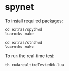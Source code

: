# spynet

To install required packages:

    cd extras/spybhwd
    luarocks make

    cd extras/stnbhwd
    luarocks make

To run the real-time test:

    th cudarealtimeTestedOk.lua
